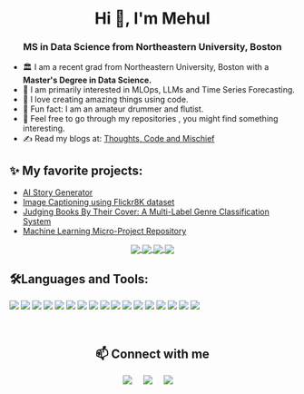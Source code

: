 
<h1 align="center">Hi 👋, I'm Mehul</h1>
<h3 align="center">MS in Data Science from Northeastern University, Boston</h3>

-  🏛 I am a recent grad from Northeastern University, Boston with a <b>Master's Degree in Data Science.</b>
-  🎯 I am primarily interested in MLOps, LLMs and Time Series Forecasting. 
-  🧩 I love creating amazing things using code.
-  🥁 Fun fact: I am an amateur drummer and flutist.
-  🖖 Feel free to go through my repositories , you might find something interesting.
-  ✍️ Read my blogs at: [Thoughts, Code and Mischief](https://mehulfollytobevice.github.io/my_blogs2/)

## ✨ My favorite projects:
- [AI Story Generator](https://github.com/mehulfollytobevice/AI-Story-Generator)
- [Image Captioning using Flickr8K dataset](https://github.com/mehulfollytobevice/image_captioning_flickr)
- [Judging Books By Their Cover: A Multi-Label Genre Classification System](https://github.com/mehulfollytobevice/genre_classification)
- [Machine Learning Micro-Project Repository](https://github.com/mehulfollytobevice/MachineLearning)

<p align="center">
<a href="https://github.com/mehulfollytobevice/AI-Story-Generator">
  <img align="center" src="https://github-readme-stats.vercel.app/api/pin/?username=mehulfollytobevice&repo=AI-Story-Generator&theme=buefy" />
</a>
<a href="https://github.com/mehulfollytobevice/image_captioning_flickr">
  <img align="center" src="https://github-readme-stats.vercel.app/api/pin/?username=mehulfollytobevice&repo=image_captioning_flickr&theme=buefy" />
</a>
<a href="https://github.com/mehulfollytobevice/genre_classification">
  <img align="center" src="https://github-readme-stats.vercel.app/api/pin/?username=mehulfollytobevice&repo=genre_classification&theme=buefy" />
</a>
<a href="https://github.com/mehulfollytobevice/MachineLearning">
  <img align="center" src="https://github-readme-stats.vercel.app/api/pin/?username=mehulfollytobevice&repo=MachineLearning&theme=buefy" />
</a>
</p>

## 🛠Languages and Tools:
![](https://img.shields.io/badge/Python-0AC97F?style=for-the-badge&logo=python&logoColor=white)
![](https://img.shields.io/badge/Java-F7DF1E?style=for-the-badge&logo=java&logoColor=black)
![](https://img.shields.io/badge/MySQL-CC6699?style=for-the-badge&logo=mysql&logoColor=white)
![](https://img.shields.io/badge/C++-000000?style=for-the-badge&logo=cplusplus&logoColor=yellow)
![](https://img.shields.io/badge/Go-38B2AC?style=for-the-badge&logo=go&logoColor=white)
![](https://img.shields.io/badge/Markdown-000000?style=for-the-badge&logo=markdown&logoColor=white)
![](https://img.shields.io/badge/SQLite-0081CB?style=for-the-badge&logo=sqlite&logoColor=white)
![](https://img.shields.io/badge/Firebase-593D88?style=for-the-badge&logo=firebase&logoColor=white)
![](https://img.shields.io/badge/Scikit_Learn-0769AD?style=for-the-badge&logo=scikit-learn&logoColor=white)
![](https://img.shields.io/badge/TensorFlow_Keras-00C7B7?style=for-the-badge&logo=tensorflow&logoColor=white)
![](https://img.shields.io/badge/PyTorch-4EA94B?style=for-the-badge&logo=pytorch&logoColor=white)
![](https://img.shields.io/badge/FastAI-38B2AC?style=for-the-badge&logo=fastai&logoColor=white)
![](https://img.shields.io/badge/NumPy-430098?style=for-the-badge&logo=numpy&logoColor=white)
![](https://img.shields.io/badge/Pandas-4285F4?style=for-the-badge&logo=pandas&logoColor=white)
![](https://img.shields.io/badge/Matplotlib-E34F26?style=for-the-badge&logo=matplotlib&logoColor=white)
![](https://img.shields.io/badge/Seaborn-F7DF1E?style=for-the-badge&logo=seaborn&logoColor=black)
![](https://img.shields.io/badge/Plotly_Dash-43853D?style=for-the-badge&logo=plotly-dash&logoColor=white)

<br />

<h2 align="center">📫 Connect with me</h2>
<p align="center">
<a target="_blank"href="https://www.linkedin.com/in/mehul-jain-91a26a194"><img src="https://img.shields.io/badge/linkedin-%230077B5.svg?&style=for-the-badge&logo=linkedin&logoColor=white" /></a>&nbsp;&nbsp;&nbsp;&nbsp;
  <a href="mailto:mehul.jain.codedev@gmail.com?subject=Hello%20Mehul,%20From%20Github"><img src="https://img.shields.io/badge/gmail-%23D14836.svg?&style=for-the-badge&logo=gmail&logoColor=white" /></a>&nbsp;&nbsp;&nbsp;&nbsp;
  <a href="https://www.kaggle.com/follytobevice"><img src="https://img.shields.io/badge/kaggle-%27D1203.svg?&style=for-the-badge&logo=kaggle&logoColor=blue" /></a>&nbsp;&nbsp;&nbsp;&nbsp;
</p>

